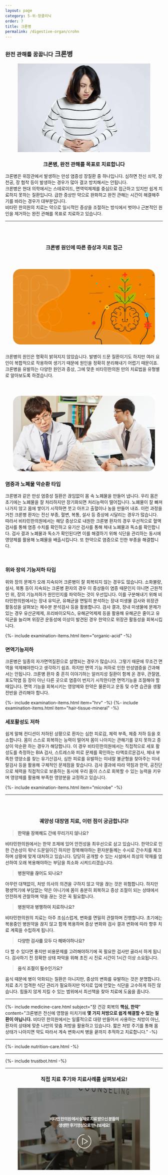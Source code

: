 ```yaml
---
layout: page
category: 5-위·장클리닉
order: 7
title: 크론병 
permalink: /digestive-organ/crohn
---
```


<h2 class="content-heading">
  <small>완전 관해를 꿈꿉니다</small>
  <strong>크론병</strong>
</h2>

<figure>
  <img src="/assets/20190731_03.jpg" alt="">
</figure>

<h3 style="text-align:center">크론병, 완전 관해를 목표로 치료합니다</h3>
<p>크론병은 위장관에서 발생하는 만성 염증성 장질환 중 하나입니다. 심하면 전신 쇠약, 장 천공, 장 협착 등이 발생하는 경우가 많아 결코 방치해서는 안됩니다.<br>
크론병은 현대 의학에서는 스테로이드, 면역억제제를 중심으로 접근하고 있지만 쉽게 치료하지 못하는 질환입니다. 급한 증상만 약으로 완화하고 완전 관해는 시간이 해결해주기를 바라는 경우가 대부분입니다.<br>
비타민 한의원의 치료는 약으로 일시적인 증상을 조절하는 방식에서 벗어나 근본적인 원인을 제거하는 완전 관해를 목표로 치료하고 있습니다.
<br>
</p>

<hr>

<br><br>
<h3 style="text-align:center">크론병 <strong>원인에 따른 증상과 치료 접근</strong></h3>
<br>
<figure style="position:relative; margin:25px">
  <img src="/assets/20190731_01.jpg" alt="">
</figure>
<h3></h3>
<p>크론병의 원인은 명확히 밝혀지지 않았습니다. 발병이 드문 질환이기도 하지만 여러 요인이 복합적으로 작용하여 생기기 때문에 원인을 정확히 분리해내기 어렵기 때문이죠. 크론병을 유발하는 다양한 원인과 증상, 그에 맞춘 비타민한의원 만의 치료법을 유형별로 알아보도록 하겠습니다.
</p>
<br>
<figure style="position:relative; margin:25px">
  <img src="/assets/20190731_02.jpg" alt="">
</figure>
<h3><strong>염증과 노폐물 악순환 타입</strong></h3>
<p>크론병과 같은 만성 염증성 질환은 끊임없이 몸 속 노폐물을 만들어 냅니다. 우리 몸은 초기에는 노폐물을 잘 처리하지만 장기화되면 처리능력이 떨어집니다. 노폐물이 잘 빠져나가지 않고 몸에 쌓이기 시작하면 붓고 아프고 출혈이나 농을 만들어 내죠. 이런 과정을 거친 크론병 환자는 전신 부종, 혈변, 복통, 설사 등 증상에 시달리는 경우가 많습니다. 따라서 비타민한의원에서는 해당 증상으로 내원한 크론병 환자의 경우 우선적으로 혈액검사를 통해 염증 수치를 확인하고 유기산 검사를 통해 체내 노폐물과 독소를 확인합니다. 검사 결과 노폐물과 독소가 확인된다면 이를 해결하기 위해 식단을 관리하는 동시에 영양제를 활용해 노폐물을 배출시킵니다. 또 한약으로 염증으로 인한 부종을 해결합니다.</p><br>
<h3><strong>위와 장의 기능저하 타입</strong></h3>
<p>위와 장의 문제가 오래 지속되어 크론병이 잘 회복되지 않는 경우도 많습니다. 소화불량, 설사, 복통 등이 지속되는 크론병 환자의 경우 이 증상들이 염증 때문인지 아니면 근원적인 위, 장의 기능저하가 원인인지를 파악하는 것이 우선입니다. 이를 구분해내기 위해 비타민한의원에서는 장내 유익균, 유해균을 면밀히 분석하는 장내 미생물 검사와 위장관 활동성을 살펴보는 체수분 분석검사 등을 활용합니다. 검사 결과, 장내 미생물에 문제가 있는 경우 유산균제제, 프리바이오틱스, 유해균억제제 등을 활용해 유해균은 줄이고 유익균을 늘리며 위장관 운동성에 이상이 발견된 경우 한약으로 위장관 활동성을 회복시킵니다.
</p>
{%- include examination-items.html item="organic-acid" -%}
<br>
<h3><strong>면역기능저하</strong></h3>
<p>크론병은 일종의 자가면역질환으로 설명되는 경우가 많습니다. 그렇기 때문에 무조건 면역을 억제해야한다고 생각하기 쉽죠. 하지만 면역 기능 저하로 인한 만성염증을 간과해서는 안됩니다. 크론병 환자 중 흔히 이야기하는 알러지성 질환이 함께 온 경우, 관절염, 포도막염 등 장이 아닌 다른 곳으로 염증이 번지기 시작한다면 면역기능을 조절해야 할 때입니다. 면역 기능을 회복시키는 영양제와 한약은 물론이고 운동 및 수면 습관을 생활 전반을 관리해야 합니다.
</p>
{%- include examination-items.html item="hrv" -%}
{%- include examination-items.html item="hair-tissue-mineral" -%}
<br>
<h3><strong>세포활성도 저하</strong></h3>
<p>쉽게 말해 컨디션이 저하된 상황으로 환자는 심한 피로감, 체력 부족, 체중 저하 등을 호소합니다. 몸이 스스로 회복하는 능력이 떨어져 몸이 나아지는 관해기를 갖지 못하고 증상이 악순환 하는 경우가 해당합니다. 이 경우 비타민한의원에서는 직접적으로 세포 활성도를 측정하는 BIA 검사, 스트레스와 피로 문제를 확인하는 타액호르몬검사, 체내 부족한 영양소를 찾는 유기산검사, 심한 피로를 유발하는 미네랄 불균형을 찾아주는 미네랄검사 등을 활용해 구체적인 문제점을 찾습니다. 검사 결과에 따라 약침과 한약, 공진단으로 체력을 직접적으로 보충하는 동시에 우리 몸이 스스로 회복할 수 있는 능력을 키우며 영양제를 활용해 부족한 영양분을 교정하고 있습니다.</p>
{%- include examination-items.html item="microbe" -%}
<br>
<hr>
<br><br>

<h3 style="text-align:center">궤양성 대장염 치료, <strong>이런 점이 궁금합니다!</strong></h3>
<div class="content-sculptpost">
  <blockquote>
    <strong>한약을 장복해도 간에 무리가지 않나요?</strong><br>
  </blockquote>
  <p>
  비타민한의원에서는 한약 조제에 있어 안전성을 최우선으로 삼고 있습니다. 한약으로 인한 간손상이 워낙 드문일이긴 하지만 장복해야하는 환자분들께는 수시로 간수치를 체크하며 상황에 맞게 대처하고 있습니다. 당당히 공개할 수 있는 시설에서 최상의 약재를 엄선하여 오래 복용해야하는 부담을 최소화 시켜드리겠습니다.
  </p>
  <blockquote>
    <strong>병원약을 끊어도 되나요?</strong><br>
  </blockquote>
  <p>
  아무런 대책없이, 처방 의사의 의견을 구하지 않고 약을 끊는 것은 위험합니다. 하지만 평생먹기에 부담없는 약은 아니기에 몸이 충분히 회복하고 증상 조절이 되는 상태에서 안전하게 관찰하며 약을 끊는 것은 꼭 필요합니다. 
  </p>
  <blockquote>
    <strong>병원약과 병행하여 치료하나요?</strong><br>
  </blockquote>
  <p>
  비타민한의원의 치료는 아주 조심스럽게, 변화를 면밀히 관찰하며 진행합니다. 초기에는 복용중인 병원약을 끊지 않고 함께 복용하며 증상 변화와 검사 결과 변화에 따라 향후 치료 계획을 수립하게 됩니다. 
  </p>
  <blockquote>
    <strong>다양한 검사를 모두 다 해봐야하나요?</strong><br>
  </blockquote>
  <p>
  다 할 수 있다면 좋지만 비용문제를 고려해야하기에 꼭 필요한 검사만 골라서 하게 됩니다. 검사하기 전 정확한 상태 파악을 위해 초진 시 진료 시간이 1시간 이상 소요됩니다.
  </p>
  <blockquote>
    <strong>음식 조절이 필수인가요?</strong><br>
  </blockquote>
  <p>
  음식 때문에 병이 악화되는 질환은 아니지만, 증상의 변화를 유발하는 것은 분명합니다. 치료 초기 엄격한 식단 관리가 필요하지만 억지로 입에 안맞는 식단을 고수하게 하진 않습니다. 힘들지 않게 지킬 수 있는 범위에서 최선책을 찾아 치료에 도움을 줍니다.
  </p>
  
</div>

<hr>

{%- include medicine-care.html subject="장 건강 회복의 <strong>핵심, 한약</strong>" content="크론병은 전신에 영향을 미치기에 <strong>몇 가지 처방으로 쉽게 해결할 수 있는 질환이 아닙니다.</strong> 비타민 한의원에서는 일률적으로 대량 만들어서 사용하는 처방이 아닌, 환자의 상태에 맞춘 나만의 맞춤 처방을 활용하고 있습니다. 짧은 처방 주기를 통해 몸 상태가 나아지면 약도 따라서 계속 변화시켜 병을 끝까지 추적하고 치료합니다." -%}

<hr>

{%- include nutrition-care.html -%}

<hr>

{%- include trustbot.html -%}

<hr>

<h3 style="text-align:center">직접 <strong>치료 후기와 치료사례</strong>를 살펴보세요!</h3>
<figure>
  <a href="/about/review">
    <img src="/assets/img-goreview.jpg" alt="치료 후기와 사례 보기">
  </a>
</figure>
